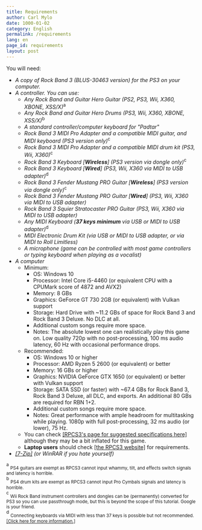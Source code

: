```yaml
---
title: Requirements
author: Carl Mylo
date: 1000-01-02
category: English
permalink: /requirements
lang: en
page_id: requirements
layout: post
---
```


You will need:
* _A copy of Rock Band 3 (BLUS-30463 version) for the PS3 on your computer._
* _A controller. You can use:_
	*   _Any Rock Band and Guitar Hero Guitar (PS2, PS3, Wii, X360, XBONE, XSS/X)_<sup>a
	*   _Any Rock Band and Guitar Hero Drums (PS3, Wii, X360, XBONE, XSS/X)_<sup>b
	*   _A standard controller/computer keyboard for "Padtar"_<sup>
	*   _Rock Band 3 MIDI Pro Adapter and a compatible MIDI guitar, and MIDI keyboard (PS3 version only)_<sup>c
	*   _Rock Band 3 MIDI Pro Adapter and a compatible MIDI drum kit (PS3, Wii, X360)_<sup>c
	*   _Rock Band 3 Keyboard \[**Wireless**\] (PS3 version via dongle only)_<sup>c
	*   _Rock Band 3 Keyboard \[**Wired**\] (PS3, Wii, X360 via MIDI to USB adapter)_<sup>d
	*   _Rock Band 3 Fender Mustang PRO Guitar \[**Wireless**\] (PS3 version via dongle only)_<sup>c
	*   _Rock Band 3 Fender Mustang PRO Guitar \[**Wired**\] (PS3, Wii, X360 via MIDI to USB adapter)_
	*   _Rock Band 3 Squier Stratocaster PRO Guitar (PS3, Wii, X360 via MIDI to USB adapter)_
	*   _Any MIDI Keyboard (**37 keys minimum** via USB or MIDI to USB adapter)_<sup>d 
	*   _MIDI Electronic Drum Kit (via USB or MIDI to USB adapter, or via MIDI to Roll Limitless)_
	*   _A microphone (game can be controlled with most game controllers or typing keyboard when playing as a vocalist)_
*   _A computer_
	* Minimum:
		* OS: Windows 10
		* Processor: Intel Core i5-4460 (or equivalent CPU with a CPUMark score of 4872 and AVX2)
		* Memory: 8 GBs
		* Graphics: GeForce GT 730 2GB (or equivalent) with Vulkan support
		* Storage: Hard Drive with ~11.2 GBs of space for Rock Band 3 and Rock Band 3 Deluxe. No DLC at all.
		* Additional custom songs require more space.
		* Notes: The absolute lowest one can realistically play this game on. Low quality 720p with no post-processing, 100 ms audio latency, 60 Hz with occasional performance drops.
	* Recommended:
		* OS: Windows 10 or higher
		* Processor: AMD Ryzen 5 2600 (or equivalent) or better
		* Memory: 16 GBs or higher
		* Graphics: NVIDIA GeForce GTX 1650 (or equivalent) or better with Vulkan support
		* Storage: SATA SSD (or faster) with ~67.4 GBs for Rock Band 3, Rock Band 3 Deluxe, all DLC, and exports. An additional 80 GBs are required for RBN 1+2.
		* Additional custom songs require more space.
		* Notes: Great performance with ample headroom for multitasking while playing. 1080p with full post-processing, 32 ms audio (or lower), 75 Hz.
	* You can check [[RPCS3's page for suggested specifications here]](https://rpcs3.net/quickstart) although they may be a bit inflated for this game.
	* **Laptop users** should check [[the RPCS3 website]]((https://rpcs3.net/quickstart)) for requirements.
*   _[[7-Zip]](https://www.7-zip.org/download.html) (or WinRAR if you hate yourself)_

<sup>a</sup> <sub>PS4 guitars are exempt as RPCS3 cannot input whammy, tilt, and effects switch signals and latency is horrible.</sub>  
<sup>b</sup> <sub>PS4 drum kits are exempt as RPCS3 cannot input Pro Cymbals signals and latency is horrible.</sub>  
<sup>c</sup> <sub>Wii Rock Band instrument controllers and dongles can be (permanently) converted for PS3 so you can use passthrough mode, but this is beyond the scope of this tutorial. Google is your friend.</sub>  
<sup>d</sup> <sub>Connecting keyboards via MIDI with less than 37 keys is possible but not recommended. [[Click here for more information.]](https://hmxmilohax.github.io/rb3-pc/instruments/misc/midikeys)</sub>  